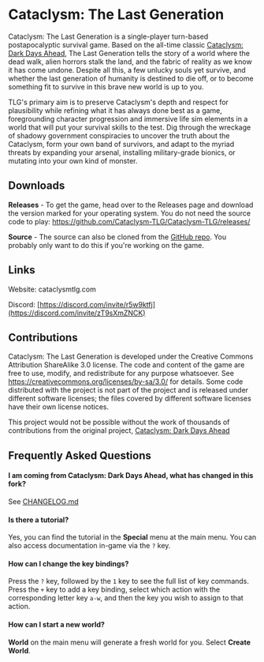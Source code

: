 # Cataclysm: The Last Generation

Cataclysm: The Last Generation is a single-player turn-based postapocalyptic survival game. Based on the all-time classic [Cataclysm: Dark Days Ahead](https://cataclysmdda.org), The Last Generation tells the story of a world where the dead walk, alien horrors stalk the land, and the fabric of reality as we know it has come undone. Despite all this, a few unlucky souls yet survive, and whether the last generation of humanity is destined to die off, or to become something fit to survive in this brave new world is up to you.

TLG's primary aim is to preserve Cataclysm's depth and respect for plausibility while refining what it has always done best as a game, foregrounding character progression and immersive life sim elements in a world that will put your survival skills to the test. Dig through the wreckage of shadowy government conspiracies to uncover the truth about the Cataclysm, form your own band of survivors, and adapt to the myriad threats by expanding your arsenal, installing military-grade bionics, or mutating into your own kind of monster.

## Downloads

**Releases** - To get the game, head over to the Releases page and download the version marked for your operating system. You do not need the source code to play: https://github.com/Cataclysm-TLG/Cataclysm-TLG/releases/

**Source** - The source can also be cloned from the [GitHub repo](https://github.com/Cataclysm-TLG/Cataclysm-TLG/). You probably only want to do this if you're working on the game.

## Links

Website: cataclysmtlg.com

Discord: [https://discord.com/invite/r5w9ktfj](https://discord.com/invite/zT9sXmZNCK)

## Contributions

Cataclysm: The Last Generation is developed under the Creative Commons Attribution ShareAlike 3.0 license. The code and content of the game are free to use, modify, and redistribute for any purpose whatsoever. See https://creativecommons.org/licenses/by-sa/3.0/ for details.
Some code distributed with the project is not part of the project and is released under different software licenses; the files covered by different software licenses have their own license notices.

This project would not be possible without the work of thousands of contributions from the original project, [Cataclysm: Dark Days Ahead](https://github.org/CleverRaven/Cataclysm-DDA)

## Frequently Asked Questions

#### I am coming from Cataclysm: Dark Days Ahead, what has changed in this fork?

See [CHANGELOG.md](doc/CHANGELOG.md)

#### Is there a tutorial?

Yes, you can find the tutorial in the **Special** menu at the main menu. You can also access documentation in-game via the `?` key.

#### How can I change the key bindings?

Press the `?` key, followed by the `1` key to see the full list of key commands. Press the `+` key to add a key binding, select which action with the corresponding letter key `a-w`, and then the key you wish to assign to that action.

#### How can I start a new world?

**World** on the main menu will generate a fresh world for you. Select **Create World**.
